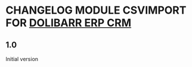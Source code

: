 # CHANGELOG MODULE CSVIMPORT FOR [DOLIBARR ERP CRM](https://www.dolibarr.org)

## 1.0

Initial version

